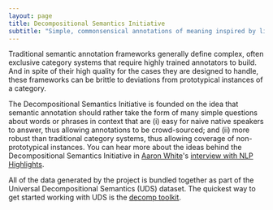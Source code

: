 ```yaml
---
layout: page
title: Decompositional Semantics Initiative
subtitle: "Simple, commonsensical annotations of meaning inspired by linguistic theory"
---
```


Traditional semantic annotation frameworks generally define complex, often exclusive category systems that require highly trained annotators to build. And in spite of their high quality for the cases they are designed to handle, these frameworks can be brittle to deviations from prototypical instances of a category.

The Decompositional Semantics Initiative is founded on the idea that semantic annotation should rather take the form of many simple questions about words or phrases in context that are (i) easy for naive native speakers to answer, thus allowing annotations to be crowd-sourced; and (ii) more robust than traditional category systems, thus allowing coverage of non-prototypical instances. You can hear more about the ideas behind the Decompositional Semantics Initiative in [Aaron White](http://aaronstevenwhite.io)'s [interview with NLP Highlights](https://soundcloud.com/nlp-highlights/94-decompositional-semantics-with-aaron-white).

All of the data generated by the project is bundled together as part of the Universal Decompositional Semantics (UDS) dataset. The quickest way to get started working with UDS is the [decomp toolkit](https://github.com/decompositional-semantics-initiative/decomp).